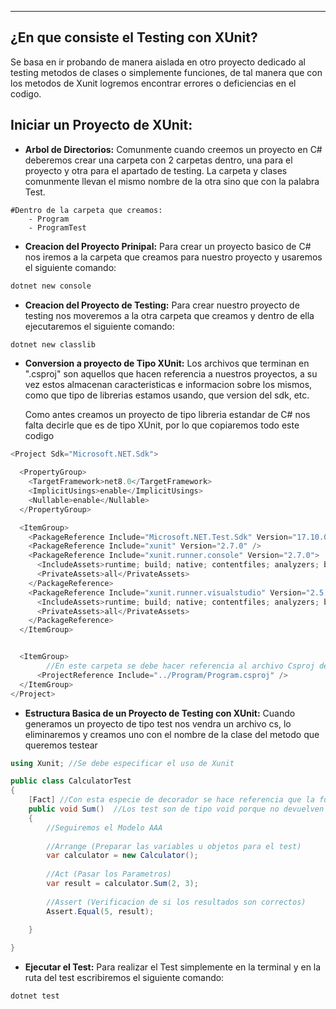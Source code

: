 
---
## ¿En que consiste el Testing con XUnit?
Se basa en ir probando de manera aislada en otro proyecto dedicado al testing metodos de clases o simplemente funciones, de tal manera  que con los metodos de Xunit logremos encontrar errores o deficiencias en el codigo.

## Iniciar un Proyecto de XUnit:

- **Arbol de Directorios:**
	 Comunmente cuando creemos un proyecto en C# deberemos crear una carpeta con 2 carpetas dentro, una para el proyecto y otra para el apartado de testing. La carpeta y clases comunmente llevan el mismo nombre de la otra sino que con la palabra Test.
	 
```shell
#Dentro de la carpeta que creamos:
	- Program
	- ProgramTest
```

- **Creacion del Proyecto Prinipal:**
	 Para crear un proyecto basico de C#  nos iremos a la carpeta que creamos para nuestro proyecto y usaremos el siguiente comando:
	  
```bash
dotnet new console
```

- **Creacion del Proyecto de Testing:**
	 Para crear nuestro proyecto de testing nos moveremos a la otra carpeta que creamos y dentro de ella ejecutaremos el siguiente comando: 
	 
```bash
dotnet new classlib
```

- **Conversion a proyecto de Tipo XUnit:**
	 Los archivos que terminan en ".csproj" son aquellos que hacen referencia a nuestros proyectos, a su vez estos almacenan caracteristicas e informacion sobre los mismos, como que tipo de librerias estamos usando, que version del sdk, etc.
	
	 Como antes creamos un proyecto de tipo libreria estandar de C# nos falta decirle que es de tipo XUnit, por lo que copiaremos todo este codigo 
```csharp
<Project Sdk="Microsoft.NET.Sdk">

  <PropertyGroup>
    <TargetFramework>net8.0</TargetFramework>
    <ImplicitUsings>enable</ImplicitUsings>
    <Nullable>enable</Nullable>
  </PropertyGroup>

  <ItemGroup>
    <PackageReference Include="Microsoft.NET.Test.Sdk" Version="17.10.0-preview-24080-01" />
    <PackageReference Include="xunit" Version="2.7.0" />
    <PackageReference Include="xunit.runner.console" Version="2.7.0">
      <IncludeAssets>runtime; build; native; contentfiles; analyzers; buildtransitive</IncludeAssets>
      <PrivateAssets>all</PrivateAssets>
    </PackageReference>
    <PackageReference Include="xunit.runner.visualstudio" Version="2.5.7">
      <IncludeAssets>runtime; build; native; contentfiles; analyzers; buildtransitive</IncludeAssets>
      <PrivateAssets>all</PrivateAssets>
    </PackageReference>
  </ItemGroup>


  <ItemGroup>
		//En este carpeta se debe hacer referencia al archivo Csproj de nuestro proyecto principal
      <ProjectReference Include="../Program/Program.csproj" />
  </ItemGroup>
</Project>


```


- **Estructura Basica de un Proyecto de Testing con XUnit:**
	 Cuando generamos un proyecto de tipo test nos vendra un archivo cs, lo eliminaremos y creamos uno con el nombre de la clase del metodo que queremos testear
```csharp
using Xunit; //Se debe especificar el uso de Xunit

public class CalculatorTest
{
    [Fact] //Con esta especie de decorador se hace referencia que la funcion sera un test
    public void Sum()  //Los test son de tipo void porque no devuelven nada
    {
		//Seguiremos el Modelo AAA
		
		//Arrange (Preparar las variables u objetos para el test)
        var calculator = new Calculator();
		
		//Act (Pasar los Parametros)
        var result = calculator.Sum(2, 3);
		
		//Assert (Verificacion de si los resultados son correctos)
        Assert.Equal(5, result);
		
    }

}
```


- **Ejecutar el Test:**
	 Para realizar el Test simplemente en la terminal y en la ruta del test escribiremos el siguiente comando:
```
dotnet test
```


































